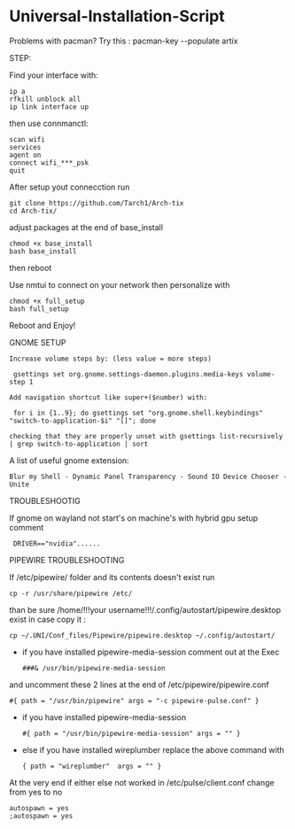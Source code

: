 # Universal-Installation-Script
Problems with pacman? Try this :
pacman-key --populate artix

STEP:

Find your interface with: 

    ip a
    rfkill unblock all
    ip link interface up

then use connmanctl:

    scan wifi
    services
    agent on
    connect wifi_***_psk
    quit
After setup yout connecction run

    git clone https://github.com/Tarch1/Arch-tix
    cd Arch-tix/
  
adjust packages at the end of base_install

    chmod +x base_install
    bash base_install

then reboot

Use nmtui to connect on your network 
then personalize with 

    chmod +x full_setup
    bash full_setup

Reboot and Enjoy!

GNOME SETUP

    Increase volume steps by: (less value = more steps)

     gsettings set org.gnome.settings-daemon.plugins.media-keys volume-step 1

    Add navigation shortcut like super+($number) with: 
     
     for i in {1..9}; do gsettings set "org.gnome.shell.keybindings" "switch-to-application-$i" "[]"; done

    checking that they are properly unset with gsettings list-recursively | grep switch-to-application | sort

A list of useful gnome extension: 
    
    Blur my Shell - Dynamic Panel Transparency - Sound IO Device Chooser - Unite

TROUBLESHOOTIG

If gnome on wayland not start's on machine's with hybrid gpu setup comment 
     
     DRIVER=="nvidia"......

PIPEWIRE TROUBLESHOOTING

If /etc/pipewire/ folder and its contents doesn't exist run

    cp -r /usr/share/pipewire /etc/

than be sure /home/!!!your username!!!/.config/autostart/pipewire.desktop exist in case copy it :

    cp ~/.UNI/Conf_files/Pipewire/pipewire.desktop ~/.config/autostart/
 
 - if you have installed pipewire-media-session comment out at the Exec
 
       ###& /usr/bin/pipewire-media-session


and uncomment these 2 lines at the end of /etc/pipewire/pipewire.conf
    
    #{ path = "/usr/bin/pipewire" args = "-c pipewire-pulse.conf" }
    
 - if you have installed pipewire-media-session
 
       #{ path = "/usr/bin/pipewire-media-session" args = "" }

 - else if you have installed wireplumber replace the above command with
    
       { path = "wireplumber"  args = "" }

At the very end if either else not worked in /etc/pulse/client.conf change from yes to no

    autospawn = yes
    ;autospawn = yes
